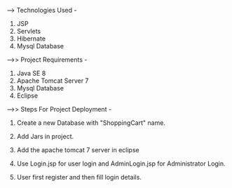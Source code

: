 --> Technologies Used - 

1. JSP
2. Servlets
3. Hibernate
4. Mysql Database


-->> Project Requirements -

1. Java SE 8 
2. Apache Tomcat Server 7
3. Mysql Database
4. Eclipse


-->> Steps For Project Deployment -

1. Create a new Database with "ShoppingCart" name.

2. Add Jars in project.

3. Add the apache tomcat 7 server in eclipse

4. Use Login.jsp for user login and AdminLogin.jsp for Administrator Login.  

5. User first register and then fill login details.
